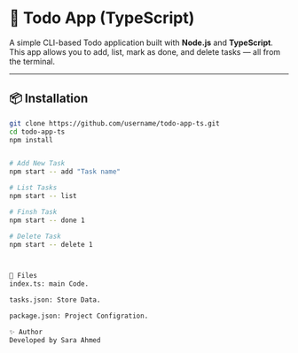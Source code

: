 # 📝 Todo App (TypeScript)

A simple CLI-based Todo application built with **Node.js** and **TypeScript**.  
This app allows you to add, list, mark as done, and delete tasks — all from the terminal.

---

## 📦 Installation
```bash
git clone https://github.com/username/todo-app-ts.git
cd todo-app-ts
npm install


# Add New Task
npm start -- add "Task name"

# List Tasks
npm start -- list

# Finsh Task
npm start -- done 1

# Delete Task
npm start -- delete 1



📂 Files
index.ts: main Code.

tasks.json: Store Data.

package.json: Project Configration.

✨ Author
Developed by Sara Ahmed


